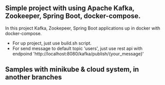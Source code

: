 ## Simple project with using Apache Kafka, Zookeeper, Spring Boot, docker-compose.
In this project Kafka, Zookepeer, Spring Boot applications up in docker with docker-compose.
* For up project, just use build.sh script.
* For send message to default topic 'users', just use rest api with endpoind 'http://localhost:8080/kafka/publish/{your_message}'

## Samples with minikube & cloud system, in another branches
